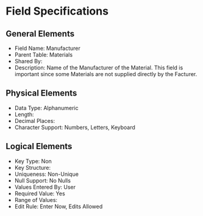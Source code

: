 # Field Specifications

## General Elements

- Field Name: Manufacturer
- Parent Table: Materials
- Shared By: 
- Description: Name of the Manufacturer of the Material. This field is important since some Materials are not supplied directly by the Facturer.

## Physical Elements

- Data Type: Alphanumeric
- Length: 
- Decimal Places: 
- Character Support: Numbers, Letters, Keyboard

## Logical Elements

- Key Type: Non
- Key Structure: 
- Uniqueness: Non-Unique
- Null Support: No Nulls
- Values Entered By: User
- Required Value: Yes
- Range of Values: 
- Edit Rule: Enter Now, Edits Allowed
